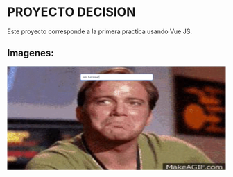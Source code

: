 # PROYECTO DECISION

Este proyecto corresponde a la primera practica usando Vue JS.

## Imagenes:

![Alt text](image-1.png)
